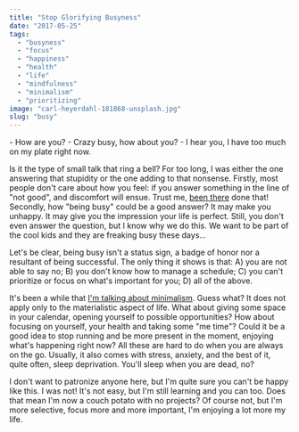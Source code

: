 ```yaml
---
title: "Stop Glorifying Busyness"
date: "2017-05-25"
tags: 
  - "busyness"
  - "focus"
  - "happiness"
  - "health"
  - "life"
  - "mindfulness"
  - "minimalism"
  - "prioritizing"
image: "carl-heyerdahl-181868-unsplash.jpg"
slug: "busy"
---
```


\- How are you? - Crazy busy, how about you? - I hear you, I have too much on my plate right now.

Is it the type of small talk that ring a bell? For too long, I was either the one answering that stupidity or the one adding to that nonsense. Firstly, most people don't care about how you feel: if you answer something in the line of "not good", and discomfort will ensue. Trust me, [been there](https://fred.dev/the-day-i-wanted-to-kill-myself/) done that! Secondly, how "being busy" could be a good answer? It may make you unhappy. It may give you the impression your life is perfect. Still, you don't even answer the question, but I know why we do this. We want to be part of the cool kids and they are freaking busy these days...

Let's be clear, being busy isn't a status sign, a badge of honor nor a resultant of being successful. The only thing it shows is that: A) you are not able to say no; B) you don't know how to manage a schedule; C) you can't prioritize or focus on what's important for you; D) all of the above.

It's been a while that [I'm talking about minimalism](http://fred.dev/happiness-the-minimalist-way/). Guess what? It does not apply only to the materialistic aspect of life. What about giving some space in your calendar, opening yourself to possible opportunities? How about focusing on yourself, your health and taking some "me time"? Could it be a good idea to stop running and be more present in the moment, enjoying what's happening right now? All these are hard to do when you are always on the go. Usually, it also comes with stress, anxiety, and the best of it, quite often, sleep deprivation. You'll sleep when you are dead, no?

I don't want to patronize anyone here, but I'm quite sure you can't be happy like this. I was not! It's not easy, but I'm still learning and you can too. Does that mean I'm now a couch potato with no projects? Of course not, but I'm more selective, focus more and more important, I'm enjoying a lot more my life.
